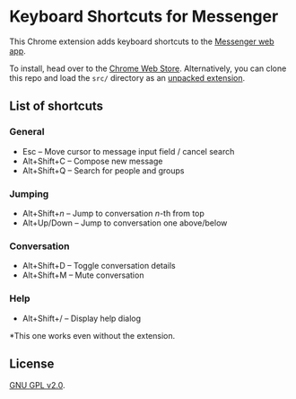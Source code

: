 # Keyboard Shortcuts for Messenger

This Chrome extension adds keyboard shortcuts to the [Messenger web app](http://messenger.com).

To install, head over to the [Chrome Web Store](https://chrome.google.com/webstore/detail/keyboard-shortcuts-for-me/elgfaolomlhhmppjdicpgpmglkllebfb?hl=en-US&gl=US).
Alternatively, you can clone this repo and load the `src/` directory as an [unpacked extension](https://developer.chrome.com/extensions/getstarted#unpacked).

## List of shortcuts
### General
* Esc &ndash; Move cursor to message input field / cancel search
* Alt+Shift+C &ndash; Compose new message
* Alt+Shift+Q &ndash; Search for people and groups

### Jumping
* Alt+Shift+<i>n</i> &ndash; Jump to conversation <i>n</i>-th from top
* Alt+Up/Down &ndash; Jump to conversation one above/below

### Conversation
* Alt+Shift+D &ndash; Toggle conversation details
* Alt+Shift+M &ndash; Mute conversation

### Help
* Alt+Shift+/ &ndash; Display help dialog

*This one works even without the extension.

## License

[GNU GPL v2.0](https://www.gnu.org/licenses/gpl-2.0.txt).
